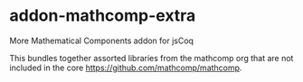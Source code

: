 # addon-mathcomp-extra
More Mathematical Components addon for jsCoq

This bundles together assorted libraries from the mathcomp org that are not included in
the core https://github.com/mathcomp/mathcomp.
